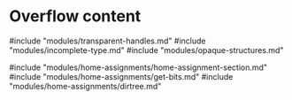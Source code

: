 # Overflow content

#include "modules/transparent-handles.md"
#include "modules/incomplete-type.md"
#include "modules/opaque-structures.md"

#include "modules/home-assignments/home-assignment-section.md"
#include "modules/home-assignments/get-bits.md"
#include "modules/home-assignments/dirtree.md"
